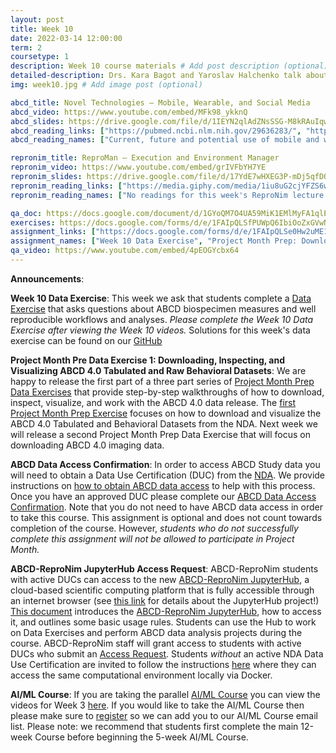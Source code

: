 ```yaml
---
layout: post
title: Week 10
date: 2022-03-14 12:00:00
term: 2
coursetype: 1
description: Week 10 course materials # Add post description (optional)
detailed-description: Drs. Kara Bagot and Yaroslav Halchenko talk about ABCD Novel Technologies (the mobile, wearable, and social media data collected from ABCD Study participants) and ReproMan, the execution and environment manager.
img: week10.jpg # Add image post (optional)

abcd_title: Novel Technologies – Mobile, Wearable, and Social Media
abcd_video: https://www.youtube.com/embed/MFk98_ykknQ
abcd_slides: https://drive.google.com/file/d/1IEYN2qlAdZNsSSG-M8kRAuIqwnJdH0lq/view?usp=sharing
abcd_reading_links: ["https://pubmed.ncbi.nlm.nih.gov/29636283/", "https://pubmed.ncbi.nlm.nih.gov/30339913/"]
abcd_reading_names: ["Current, future and potential use of mobile and wearable technologies and social media data in the ABCD study to increase understanding of contributors to child health", "Screen media activity and brain structure in youth: Evidence for diverse structural correlation networks from the ABCD study"]

repronim_title: ReproMan – Execution and Environment Manager
repronim_video: https://www.youtube.com/embed/grIVFbYH7YE
repronim_slides: https://drive.google.com/file/d/17YdE7wHXEG3P-mDj5qfDQIDTTRQSqzdy/view?usp=sharing
repronim_reading_links: ["https://media.giphy.com/media/1iu8uG2cjYFZS6wTxv/giphy.gif"]
repronim_reading_names: ["No readings for this week's ReproNim lecture!"]

qa_doc: https://docs.google.com/document/d/1GYoQM7O4UA59MiK1EMlMyFA1qlEf0uzlpguPPHmwNgQ/edit?usp=sharing
exercises: https://docs.google.com/forms/d/e/1FAIpQLSfPUWpQ6IbiOoZxGVwN0iGgwllJum25eW72PnK0Gwp6LlLQbg/viewform?usp=sf_link
assignment_links: ["https://docs.google.com/forms/d/e/1FAIpQLSe0Hw2uME1XnTk2_KEtIF-EccOwqHdr9q6akd2vP4CIBTZQzQ/viewform?usp=sf_link", "https://github.com/ABCD-ReproNim/exercises/blob/main/project_month_prep/downloadABCD.md",  "https://docs.google.com/forms/d/e/1FAIpQLSdZbXLB2HdciB88YN3JIXg6OdUN2dq1KnLTolIcos2Tu6FazA/viewform?usp=sf_link", "https://docs.google.com/forms/d/e/1FAIpQLSefrxRzdjFak_BoxTL5bE-TnsJdg9KbGvFdOwuW7zliZ96z7g/viewform?usp=sf_link"]
assignment_names: ["Week 10 Data Exercise", "Project Month Prep: Download, Inspect, and Visualize ABCD 4.0 Tabulated and Raw Behavioral Datasets (this assignment is optional and you will not turn in anything for it -- but if you plan to attend Project Month we definitely recommend trying it!", "ABCD Data Access Confirmation (this assignment is optional and we will re-post it each week until April 1, 2022)", "ABCD-ReproNim JupyterHub Access Request (this assignment is optional and will be re-posted  each week until April 1, 2022. If you have already completed this assignment there is no need to complete it again.)"]
qa_video: https://www.youtube.com/embed/4pEOGYcbx64
---
```


**Announcements**:

**Week 10 Data Exercise**: This week we ask that students complete a [Data Exercise](https://docs.google.com/forms/d/e/1FAIpQLSe0Hw2uME1XnTk2_KEtIF-EccOwqHdr9q6akd2vP4CIBTZQzQ/viewform?usp=sf_link) that asks questions about ABCD biospecimen measures and well reproducible workflows and analyses. *Please complete the Week 10 Data Exercise after viewing the Week 10 videos.* Solutions for this week's data exercise can be found on our [GitHub](https://github.com/ABCD-ReproNim/exercises/blob/main/week_10/week_10_year_2_quiz.md)

**Project Month Pre Data Exercise 1: Downloading, Inspecting, and Visualizing ABCD 4.0 Tabulated and Raw Behavioral Datasets**: We are happy to release the first part of a three part series of [Project Month Prep Data Exercises](https://abcd-repronim.github.io/materials/project-week-data-exercises/) that provide step-by-step walkthroughs of how to download, inspect, visualize, and work with the ABCD 4.0 data release. The [first Project Month Prep Exercise](https://github.com/ABCD-ReproNim/exercises/blob/main/project_month_prep/downloadABCD.md) focuses on how to download and visualize the ABCD 4.0 Tabulated and Behavioral Datasets from the NDA. Next week we will release a second Project Month Prep Data Exercise that will focus on downloading ABCD 4.0 imaging data.

**ABCD Data Access Confirmation**: In order to access ABCD Study data you will need to obtain a Data Use Certification (DUC) from the [NDA](https://nda.nih.gov/). We provide instructions on [how to obtain ABCD data access](https://docs.google.com/document/d/18hsT2x15bypuXFcfMQb9Ck_YEB7VvY2j4w5hwbV78A4/edit?usp=sharing) to help with this process. Once you have an approved DUC please complete our [ABCD Data Access Confirmation](https://docs.google.com/forms/d/e/1FAIpQLSdZbXLB2HdciB88YN3JIXg6OdUN2dq1KnLTolIcos2Tu6FazA/viewform?usp=sf_link). Note that you do not need to have ABCD data access in order to take this course. This assignment is optional and does not count towards completion of the course. However, *students who do not successfully complete this assignment will not be allowed to participate in Project Month.*

**ABCD-ReproNim JupyterHub Access Request**: ABCD-ReproNim students with active DUCs can access to the new [ABCD-ReproNim JupyterHub](https://abcd.repronim.org/), a cloud-based scientific computing platform that is fully accessible through an internet browser (see [this link](https://jupyter.org/hub) for details about the JupyterHub project!) [This document](https://docs.google.com/document/d/1kXvK2c_N9TkIAYn21WfzlCPtJvxhjW13Ftf0DwnAnlg/edit?usp=sharing) introduces the [ABCD-ReproNim JupyterHub](https://abcd.repronim.org/), how to access it, and outlines some basic usage rules. Students can use the Hub to work on Data Exercises and perform ABCD data analysis projects during the course. ABCD-ReproNim staff will grant access to students with active DUCs who submit an [Access Request](https://docs.google.com/forms/d/e/1FAIpQLSefrxRzdjFak_BoxTL5bE-TnsJdg9KbGvFdOwuW7zliZ96z7g/viewform?usp=sf_link). Students *without* an active NDA Data Use Certification are invited to follow the instructions [here](https://neurostars.org/t/using-abcd-repronim-jupyterhub-container-locally-via-docker) where they can access the same computational environment locally via Docker.

**AI/ML Course**: If you are taking the parallel [AI/ML Course](https://www.abcd-repronim.org/ml.html) you can view the videos for Week 3 [here](https://abcd-repronim.github.io/materials/aiml-week-3/). If you would like to take the AI/ML Course then please make sure to [register](https://bit.ly/ABCD-ReproNim-Register) so we can add you to our AI/ML Course email list. Please note: we recommend that students first complete the main 12-week Course before beginning the 5-week AI/ML Course.
